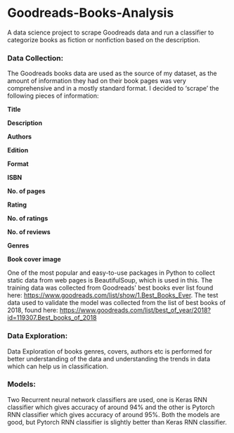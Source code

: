 # Goodreads-Books-Analysis
A data science project to scrape Goodreads data and run a classifier to categorize books as fiction or nonfiction based on the description.

### Data Collection:
The Goodreads books data are used as the source of my dataset, as the amount of information they had on their book pages was very comprehensive and in a mostly standard format. I decided to ‘scrape’ the following pieces of information:

**Title**

**Description**

**Authors**

**Edition**

**Format**

**ISBN**

**No. of pages**

**Rating**

**No. of ratings**

**No. of reviews**

**Genres**

**Book cover image**

One of the most popular and easy-to-use packages in Python to collect static data from web pages is BeautifulSoup, which is used in this. 
The training data was collected from Goodreads' best books ever list found here: https://www.goodreads.com/list/show/1.Best_Books_Ever.
The test data used to validate the model was collected from the list of best books of 2018, found here: https://www.goodreads.com/list/best_of_year/2018?id=119307.Best_books_of_2018

### Data Exploration:

Data Exploration of books genres, covers, authors etc is performed for better understanding of the data and understanding the trends in data which can help us in classification.


### Models:

Two Recurrent neural network classifiers are used, one is Keras RNN classifier which gives accuracy of around 94% and the other is Pytorch RNN classifier which gives accuracy of around 95%. Both the models are good, but Pytorch RNN classifier is slightly better than Keras RNN classifier.


